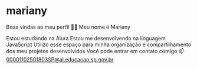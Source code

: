# mariany
Boas vindas ao meu perfil 💙💙
Meu nome é Mariany

Estou estudando na Alura
Estou me desenvolvendo na linguagem JavaScript
Utilizo esse espaço para minha organização e compartilhamento dos meu projetos desenvolvidos
Você pode entrar em contato comigo 📫
00001102501803SP@al.educacao.sp.gov.br
